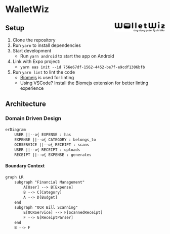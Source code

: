 # WalletWiz
<img align="right" width="159px" src="./logo.png">

## Setup
1. Clone the repository
2. Run `yarn` to install dependencies
3. Start development
   - Run `yarn android` to start the app on Android
4. Link with Expo project: 
	- `yarn eas init --id 756e67df-1562-4452-be7f-e9cdf1306bfb`
5. Run `yarn lint` to lint the code
	- [Biomejs](https://biomejs.com) is used for linting
	- Using VSCode? Install the Biomejs extension for better linting experience

## Architecture

### Domain Driven Design
```mermaid
erDiagram
    USER ||--o{ EXPENSE : has
    EXPENSE ||--o{ CATEGORY : belongs_to
    OCRSERVICE ||--o{ RECEIPT : scans
    USER ||--o{ RECEIPT : uploads
    RECEIPT ||--o{ EXPENSE : generates

```

#### Boundary Context
```mermaid
graph LR
    subgraph "Financial Management"
        A[User] --> B[Expense]
        B --> C[Category]
        A --> D[Budget]
    end
    subgraph "OCR Bill Scanning"
        E[OCRService] --> F[ScannedReceipt]
        F --> G[ReceiptParser]
    end
    B --> F

```